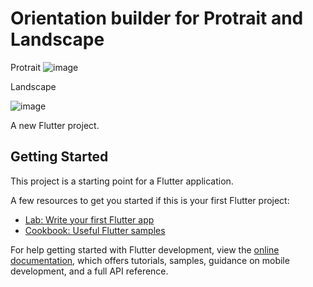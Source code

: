 
# Orientation builder for Protrait and Landscape

Protrait
![image](https://github.com/moniruzzaman76/Flutter-Live-Test/assets/107347380/cec60b31-8dc6-4e96-8b1d-78cb40e11ed6)





Landscape


![image](https://github.com/moniruzzaman76/Flutter-Live-Test/assets/107347380/b46a7edf-34b1-4be9-addb-18d8486c0763)



A new Flutter project.

## Getting Started

This project is a starting point for a Flutter application.

A few resources to get you started if this is your first Flutter project:

- [Lab: Write your first Flutter app](https://docs.flutter.dev/get-started/codelab)
- [Cookbook: Useful Flutter samples](https://docs.flutter.dev/cookbook)

For help getting started with Flutter development, view the
[online documentation](https://docs.flutter.dev/), which offers tutorials,
samples, guidance on mobile development, and a full API reference.
